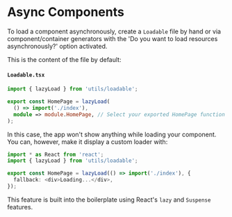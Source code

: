 # Async Components

To load a component asynchronously, create a `Loadable` file by hand or via component/container generators with the 'Do you want to load resources asynchronously?' option activated.

This is the content of the file by default:

#### `Loadable.tsx`

```ts
import { lazyLoad } from 'utils/loadable';

export const HomePage = lazyLoad(
  () => import('./index'),
  module => module.HomePage, // Select your exported HomePage function for lazy loading
);
```

In this case, the app won't show anything while loading your component. You can, however, make it display a custom loader with:

```ts
import * as React from 'react';
import { lazyLoad } from 'utils/loadable';

export const HomePage = lazyLoad(() => import('./index'), {
  fallback: <div>Loading...</div>,
});
```

This feature is built into the boilerplate using React's `lazy` and `Suspense` features.
